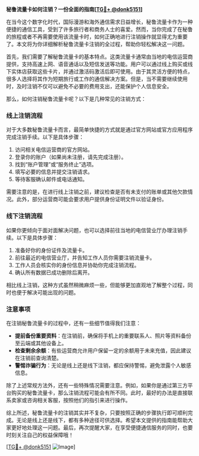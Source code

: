 **秘鲁流量卡如何注销？一份全面的指南[[TG💪+ @donk5151](https://t.me/s/donk5151)]**

在当今这个数字化时代，国际漫游和海外通信需求日益增长，秘鲁流量卡作为一种便捷的通信工具，受到了许多旅行者和商务人士的喜爱。然而，当你完成了在秘鲁的旅程或者不再需要使用该流量卡时，如何正确地进行注销操作就显得尤为重要了。本文将为你详细解析秘鲁流量卡注销的全过程，帮助你轻松解决这一问题。

首先，我们需要了解秘鲁流量卡的基本特点。这类流量卡通常由当地的电信运营商提供，支持高速上网、语音通话以及短信发送等功能。用户可以通过线上购买或线下实体店获取这些卡片，并通过激活码激活后即可使用。由于其灵活方便的特点，很多人选择将其作为短期旅行或工作的通信解决方案。但是，当不需要继续使用时，及时注销不仅可以避免不必要的费用支出，还能保护个人信息安全。

那么，如何注销秘鲁流量卡呢？以下是几种常见的注销方式：

### **线上注销流程**
对于大多数秘鲁流量卡而言，最简单快捷的方式就是通过官方网站或官方应用程序完成注销手续。以下是具体步骤：
1. 访问相关电信运营商的官方网站。
2. 登录你的账户（如果尚未注册，请先完成注册）。
3. 找到“账户管理”或“服务终止”选项。
4. 填写必要的信息并提交注销请求。
5. 等待客服确认邮件或电话通知。

需要注意的是，在进行线上注销之前，建议检查是否有未支付的账单或其他欠款情况。此外，部分运营商可能会要求用户提供身份证明文件以验证身份。

### **线下注销流程**
如果你更倾向于面对面解决问题，也可以选择前往当地的电信营业厅办理注销手续。以下是具体步骤：
1. 准备好你的身份证件及流量卡。
2. 前往最近的电信营业厅，并告知工作人员你需要注销流量卡。
3. 工作人员会核实你的身份信息并协助你完成注销流程。
4. 确认所有数据已成功删除后离开。

相比线上注销，这种方式虽然稍微麻烦一些，但能够更加直观地了解整个过程，同时也便于解决可能出现的问题。

### **注意事项**
在注销秘鲁流量卡的过程中，还有一些细节值得我们注意：
- **提前备份重要资料**：在注销前，确保将手机上的重要联系人、照片等资料备份至云端或其他设备上。
- **检查剩余余额**：有些运营商允许用户保留一定的余额用于未来充值，因此建议在注销前查询清楚。
- **警惕诈骗行为**：无论是线上还是线下注销，都应保持警惕，避免泄露个人敏感信息。

除了上述常规方法外，还有一些特殊情况需要注意。例如，如果你是通过第三方平台购买的秘鲁流量卡，那么注销流程可能会有所不同。此时，最好的办法是直接联系卖家或咨询相关客服，按照他们的指引来进行操作。

综上所述，秘鲁流量卡的注销其实并不复杂，只要按照正确的步骤执行即可顺利完成。无论是线上还是线下，都有多种途径可供选择。希望本文提供的指南能帮助大家更好地处理这一问题。最后，再次提醒大家，在享受便捷通信服务的同时，也要时刻关注自己的权益保障哦！

[[TG💪+ @donk5151](https://t.me/s/donk5151) ![Image](https://i.postimg.cc/rwNCRYN7/Snipaste-2025-04-30-17-27-05.png)]
